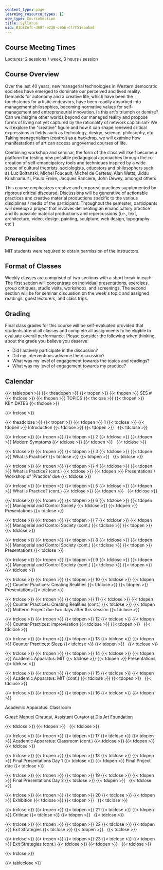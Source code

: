 ```yaml
---
content_type: page
learning_resource_types: []
ocw_type: CourseSection
title: Syllabus
uid: 03b82efb-d89f-e230-c95b-df7f51eaabad
---
```


Course Meeting Times
--------------------

Lectures: 2 sessions / week, 3 hours / session

Course Overview
---------------

Over the last 40 years, new managerial technologies in Western democratic societies have emerged to dominate our perceived and lived reality. Demands for autonomy and a creative life, which have been the touchstones for artistic endeavors, have been readily absorbed into management philosophies, becoming normative values for self-management and entrepreneurial innovation. Is this art's triumph or demise? Can we imagine other worlds beyond our managed reality and propose forms of living not yet captured by the rationality of network capitalism? We will explore the "creative" figure and how it can shape renewed critical expressions in fields such as technology, design, science, philosophy, etc. Taking managerialism (control) as a backdrop, we will examine how manifestations of art can access ungoverned courses of life.

Combining workshop and seminar, the form of the class will itself become a platform for testing new possible pedagogical approaches through the co-creation of self-emancipatory tools and techniques inspired by a wide scope of cultural theorists, sociologists, educators and philosophers such as Luc Boltanski, Michel Foucault, Michel de Certeau, Alan Watts, Jiddu Krishnamurti, Paulo Freire, Jacques Ranciere, John Dewey, amongst others.

This course emphasizes creative and corporeal practices supplemented by rigorous critical discourse. Discussions will be generative of actionable practices and creative material productions specific to the various disciplines / media of the participant. Throughout the semester, participants will develop a project that involves delineating an emancipatory practice and its possible material productions and repercussions (i.e., text, architecture, video, design, painting, sculpture, web design, typography etc.)

Prerequisites
-------------

MIT students were required to obtain permission of the instructors.

Format of Classes
-----------------

Weekly classes are comprised of two sections with a short break in each. The first section will concentrate on individual presentations, exercises, group critiques, studio visits, workshops, and screenings. The second section will be for seminar discussion on the week's topic and assigned readings, guest lecturers, and class trips.

Grading
-------

Final class grades for this course will be self-evaluated provided that students attend all classes and complete all assignments to be eligible to evaluate overall performance. Please consider the following when thinking about the grade you believe you deserve:

*   Did I actively participate in the discussion?
*   Did my interventions advance the discussion?
*   What was my level of engagement towards the topics and readings?
*   What was my level of engagement towards my practice?

Calendar
--------

{{< tableopen >}}
{{< theadopen >}}
{{< tropen >}}
{{< thopen >}}
SES #
{{< thclose >}}
{{< thopen >}}
TOPICS
{{< thclose >}}
{{< thopen >}}
KEY DATES
{{< thclose >}}

{{< trclose >}}

{{< theadclose >}}
{{< tropen >}}
{{< tdopen >}}
1
{{< tdclose >}}
{{< tdopen >}}
Introduction
{{< tdclose >}}
{{< tdopen >}}
 
{{< tdclose >}}

{{< trclose >}}
{{< tropen >}}
{{< tdopen >}}
2
{{< tdclose >}}
{{< tdopen >}}
Modern Symptoms
{{< tdclose >}}
{{< tdopen >}}
 
{{< tdclose >}}

{{< trclose >}}
{{< tropen >}}
{{< tdopen >}}
3
{{< tdclose >}}
{{< tdopen >}}
What is Practice?
{{< tdclose >}}
{{< tdopen >}}
 
{{< tdclose >}}

{{< trclose >}}
{{< tropen >}}
{{< tdopen >}}
4
{{< tdclose >}}
{{< tdopen >}}
What is Practice? (cont.)
{{< tdclose >}}
{{< tdopen >}}
Presentations / Workshop of 'Practice' due
{{< tdclose >}}

{{< trclose >}}
{{< tropen >}}
{{< tdopen >}}
5
{{< tdclose >}}
{{< tdopen >}}
What is Practice? (cont.)
{{< tdclose >}}
{{< tdopen >}}
 
{{< tdclose >}}

{{< trclose >}}
{{< tropen >}}
{{< tdopen >}}
6
{{< tdclose >}}
{{< tdopen >}}
Managerial and Control Society
{{< tdclose >}}
{{< tdopen >}}
Presentations
{{< tdclose >}}

{{< trclose >}}
{{< tropen >}}
{{< tdopen >}}
7
{{< tdclose >}}
{{< tdopen >}}
Managerial and Control Society (cont.)
{{< tdclose >}}
{{< tdopen >}}
 
{{< tdclose >}}

{{< trclose >}}
{{< tropen >}}
{{< tdopen >}}
8
{{< tdclose >}}
{{< tdopen >}}
Managerial and Control Society (cont.)
{{< tdclose >}}
{{< tdopen >}}
Presentations
{{< tdclose >}}

{{< trclose >}}
{{< tropen >}}
{{< tdopen >}}
9
{{< tdclose >}}
{{< tdopen >}}
Managerial and Control Society (cont.)
{{< tdclose >}}
{{< tdopen >}}
 
{{< tdclose >}}

{{< trclose >}}
{{< tropen >}}
{{< tdopen >}}
10
{{< tdclose >}}
{{< tdopen >}}
Counter Practices: Creating Realities
{{< tdclose >}}
{{< tdopen >}}
Presentations
{{< tdclose >}}

{{< trclose >}}
{{< tropen >}}
{{< tdopen >}}
11
{{< tdclose >}}
{{< tdopen >}}
Counter Practices: Creating Realities (cont.)
{{< tdclose >}}
{{< tdopen >}}
Midterm Project due two days after this session
{{< tdclose >}}

{{< trclose >}}
{{< tropen >}}
{{< tdopen >}}
12
{{< tdclose >}}
{{< tdopen >}}
Counter Practices: Improvisation
{{< tdclose >}}
{{< tdopen >}}
 
{{< tdclose >}}

{{< trclose >}}
{{< tropen >}}
{{< tdopen >}}
13
{{< tdclose >}}
{{< tdopen >}}
Counter Practices: Sleep
{{< tdclose >}}
{{< tdopen >}}
 
{{< tdclose >}}

{{< trclose >}}
{{< tropen >}}
{{< tdopen >}}
14
{{< tdclose >}}
{{< tdopen >}}
Academic Apparatus: MIT
{{< tdclose >}}
{{< tdopen >}}
Presentations
{{< tdclose >}}

{{< trclose >}}
{{< tropen >}}
{{< tdopen >}}
15
{{< tdclose >}}
{{< tdopen >}}
Academic Apparatus: MIT (cont.)
{{< tdclose >}}
{{< tdopen >}}
 
{{< tdclose >}}

{{< trclose >}}
{{< tropen >}}
{{< tdopen >}}
16
{{< tdclose >}}
{{< tdopen >}}


Academic Apparatus: Classroom

_Guest_: Manuel Cirauqui, Assistant Curator at [Dia Art Foundation](http://www.diaart.org/)


{{< tdclose >}}
{{< tdopen >}}
 
{{< tdclose >}}

{{< trclose >}}
{{< tropen >}}
{{< tdopen >}}
17
{{< tdclose >}}
{{< tdopen >}}
Academic Apparatus: Classroom (cont.)
{{< tdclose >}}
{{< tdopen >}}
 
{{< tdclose >}}

{{< trclose >}}
{{< tropen >}}
{{< tdopen >}}
18
{{< tdclose >}}
{{< tdopen >}}
Final Presentations Day 1
{{< tdclose >}}
{{< tdopen >}}
Final Project due
{{< tdclose >}}

{{< trclose >}}
{{< tropen >}}
{{< tdopen >}}
19
{{< tdclose >}}
{{< tdopen >}}
Final Presentations Day 2
{{< tdclose >}}
{{< tdopen >}}
 
{{< tdclose >}}

{{< trclose >}}
{{< tropen >}}
{{< tdopen >}}
20
{{< tdclose >}}
{{< tdopen >}}
Exhibition
{{< tdclose >}}
{{< tdopen >}}
 
{{< tdclose >}}

{{< trclose >}}
{{< tropen >}}
{{< tdopen >}}
21
{{< tdclose >}}
{{< tdopen >}}
Critique
{{< tdclose >}}
{{< tdopen >}}
 
{{< tdclose >}}

{{< trclose >}}
{{< tropen >}}
{{< tdopen >}}
22
{{< tdclose >}}
{{< tdopen >}}
Exit Strategies
{{< tdclose >}}
{{< tdopen >}}
 
{{< tdclose >}}

{{< trclose >}}
{{< tropen >}}
{{< tdopen >}}
23
{{< tdclose >}}
{{< tdopen >}}
Exit Strategies (cont.)
{{< tdclose >}}
{{< tdopen >}}
 
{{< tdclose >}}

{{< trclose >}}

{{< tableclose >}}